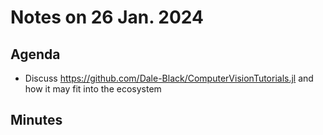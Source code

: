 # Notes on 26 Jan. 2024

## Agenda

- Discuss https://github.com/Dale-Black/ComputerVisionTutorials.jl and how it may fit into the ecosystem

## Minutes
